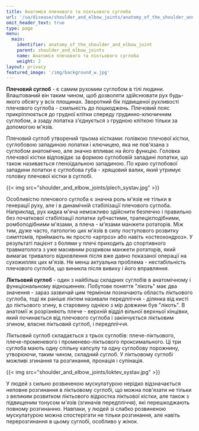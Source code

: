 ```yaml
---
title: Анатомія плечового та ліктьового суглоба
url: '/ua/disease/shoulder_and_elbow_joints/anatomy_of_the_shoulder_and_elbow_joint'
omit_header_text: true
type: page
menu:
  main:
    identifier: anatomy_of_the_shoulder_and_elbow_joint
    parent: shoulder_and_elbow_joints
    name: Анатомія плечового та ліктьового суглоба
    weight: 2
layout: privacy
featured_image: '/img/background_w.jpg'
---
```


**Плечовий суглоб** - є самим рухомим суглобом в тілі людини. Влаштований він таким чином, щоб дозволяти здійснювати рух
будь-якого обсягу у всіх площинах. Зворотний бік підвищеної рухливості плечового суглоба - схильність до пошкоджень.
Плечовий пояс прикріплюється до грудної клітки спереду грудинно-ключичним суглобом, а ззаду лопатка з'єднується з
грудною кліткою тільки за допомогою м'язів.

Плечовий суглоб утворений трьома кістками: голівкою плечової кістки, суглобовою западиною лопатки і ключицею, яка не
пов'язана з суглобом анатомічно, але значно впливає на його функцію. Головка плечової кістки відповідає за формою
суглобовій западині лопатки, що також називається гленоідальною западиною. По краю суглобової западини лопатки є
суглобова губа - хрящовий валик, який утримує головку плечової кістки в суглобі.

{{< img src="shoulder_and_elbow_joints/plech_systav.jpg" >}}

Особливістю плечового суглоба є значна роль м'язів не тільки в генерації руху, але і в динамічній стабілізації плечового
суглоба. Наприклад, рух кидка м'яча неможливо здійснити безпечно і правильно без початкової стабілізації лопатки
зубчастими, трапецієподібними, ромбоподібними м'язами, а плеча - м'язами манжети ротаторів. Між тим, дуже часто,
патологію цих м'язів в силу поступового розвитку симптомів, приймають як просто «артроз» або навіть «остеохондроз». У
результаті пацієнт з болями у плечі приходить до спортивного травматолога з уже масивним розривом манжети ротаторів,
який вимагає тривалого відновлення після вже давно показаної операції на сухожиллях цих м'язів. Не менш актуальна
проблема - нестабільність плечового суглоба, що виникла після вивиху і його вправляння.

**Ліктьовий суглоб** - один з найбільш складних суглобів в анатомічному і функціональному відношеннях. Побутове поняття
"лікоть" має два значення - зараз зазвичай цим терміном позначають область ліктьового суглоба, тоді як раніше ліктем
називали передпліччя - ділянка від кисті до ліктьового згину, в старовину однією з мір довжини був "лікоть". В анатомії
ж розрізняють плече - верхній відділ вільної верхньої кінцівки, який починається від плечового суглоба і закінчується
ліктьовим згином, власне ліктьовий суглоб, і передпліччя.

Ліктьовий суглоб складається з трьох суглобів: плече-ліктьового, плече-променевого і променево-ліктьового
проксимального. Ці три суглоба мають одну спільну капсулу та одну суглобову порожнину, утворюючи, таким чином, складний
суглоб. У ліктьовому суглобі можливі згинання та розгинання, пронація і супінація.

{{< img src="shoulder_and_elbow_joints/loktev_systav.jpg" >}}

У людей з сильно розвиненою мускулатурою нерідко відзначається неповне розгинання в ліктьовому суглобі, що можна
пов'язати не тільки з великим розвитком ліктьового відростка ліктьової кістки, але також з підвищеним тонусом м'язів
(згиначів передпліччя), які перешкоджають повному розгинанню. Навпаки, у людей зі слабко розвиненою мускулатурою можна
спостерігати не тільки розгинання, але навіть перерозгинання в цьому суглобі, особливо у жінок.
